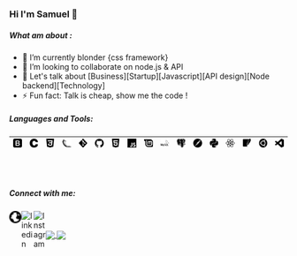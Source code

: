 ### Hi I'm Samuel 👋
<!--
Self-motivated Software Developer with a high level of experience working on multiple projects.
Passionate and hardworking with penchant for meeting deadlines. 
Interested in role with company promoting best practices and offering diverse customer projects. 
Quickly learn and master new technologies and working in both team and self-directed settings.
-->

 ##### What am about :

- 🔭 I’m currently blonder {css framework} 
- 👯 I’m looking to collaborate on node.js & API
- 💬 Let's talk about [Business][Startup][Javascript][API design][Node backend][Technology]
- ⚡ Fun fact: Talk is cheap, show me the code !


 ##### Languages and Tools:
<img src="images/bootstrap.svg" width=60> | <img src="images/c.svg" width=60> | <img src="images/css3.svg" width=60> | <img src="images/flask.svg" width=60> | <img src="images/git.svg" width=60> | <img src="images/github.svg" width=60> | <img src="images/html5.svg" width=60> | <img src="images/javascript.svg" width=60> | <img src="images/linuxmint.svg" width=60> | <img src="images/mysql.svg" width=60> | <img src="images/postgresql.svg" width=60> | <img src="images/postman.svg" width=60> | <img src="images/python.svg" width=60> | <img src="images/react.svg" width=60> | <img src="images/sqlite.svg" width=60> | <img src="images/ubuntu.svg" width=60> | <img src="images/visualstudiocode.svg" width=60> |
|:---:|:---:|:---:|:---:|:---:|:---:|:---:|:---:|:---:|:---:|:---:|:---:|:---:|:---:|:---:|:---:|:---:|

<br />
<br /> 

##### Connect with me:
[<img align="left" alt="acquah samuel profile" width="22px" src="https://raw.githubusercontent.com/iconic/open-iconic/master/svg/globe.svg" />][website] 
[<img align="left" alt="linkedin" width="22px" src="https://cdn.jsdelivr.net/npm/simple-icons@v3/icons/linkedin.svg" />][linkedin] 
[<img align="left" alt=" Instagram" width="22px" src="https://cdn.jsdelivr.net/npm/simple-icons@v3/icons/instagram.svg" />][instagram]

<br />
<br />

<a href="https://github.com/acquahsamuel">
  <img align="center" src="https://github-readme-stats.vercel.app/api?username=acquahsamuel&theme=graywhite&show_icons=true&line_height=35" />
</a>

<a href="https://github.com/acquahsamuel">
  <img align="center" src="https://github-readme-stats.vercel.app/api/top-langs/?username=acquahsamuel&theme=graywhite&line_height=35" />
</a>

[website]: https://acquahsamuel.github.io/profile/
[instagram]: https://www.instagram.com/acquah.samuel.io/
[linkedin]: https://www.linkedin.com/in/acquahsamuel

[twitter]:  url-Here
[youtube]: url-Here

